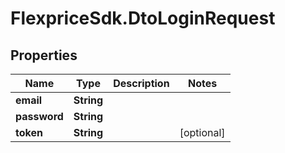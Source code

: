 # FlexpriceSdk.DtoLoginRequest

## Properties

Name | Type | Description | Notes
------------ | ------------- | ------------- | -------------
**email** | **String** |  | 
**password** | **String** |  | 
**token** | **String** |  | [optional] 


